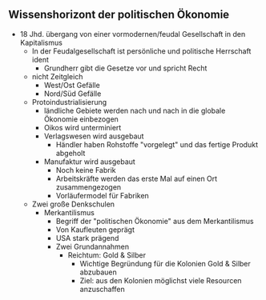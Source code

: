 ## Wissenshorizont der politischen Ökonomie

* 18 Jhd. übergang von einer vormodernen/feudal Gesellschaft in den Kapitalismus
  * In der Feudalgesellschaft ist persönliche und politische Herrschaft ident
    * Grundherr gibt die Gesetze vor und spricht Recht
  * nicht Zeitgleich
    * West/Ost Gefälle
    * Nord/Süd Gefälle
  * Protoindustrialisierung
    * ländliche Gebiete werden nach und nach in die globale Ökonomie einbezogen
    * Oikos wird unterminiert
    * Verlagswesen wird ausgebaut
      * Händler haben Rohstoffe "vorgelegt" und das fertige Produkt abgeholt
    * Manufaktur wird ausgebaut
      * Noch keine Fabrik
      * Arbeitskräfte werden das erste Mal auf einen Ort zusammengezogen
      * Vorläufermodel für Fabriken
  * Zwei große Denkschulen
    * Merkantilismus
      * Begriff der "politischen Ökonomie" aus dem Merkantilismus
      * Von Kaufleuten geprägt
      * USA stark prägend
      * Zwei Grundannahmen
        * Reichtum: Gold & Silber
          * Wichtige Begründung für die Kolonien Gold & Silber abzubauen
          * Ziel: aus den Kolonien möglichst viele Resourcen anzuschaffen 